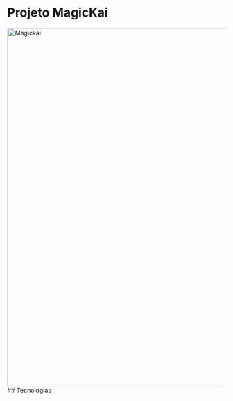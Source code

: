 # Projeto MagicKai
<img width="671" height="826" alt="Magickai" src="https://github.com/user-attachments/assets/dfc38761-e2bc-4b39-9963-c53ac5835abe" />
## Tecnologias
